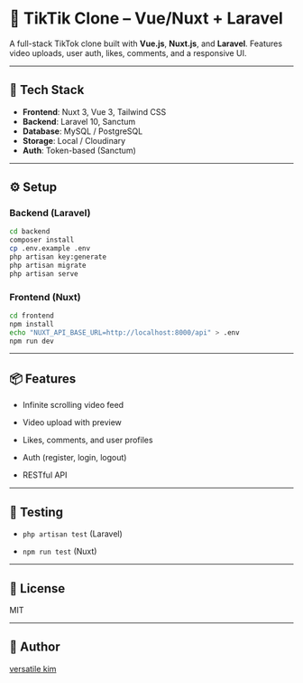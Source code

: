 # 🎥 TikTik Clone – Vue/Nuxt + Laravel

A full-stack TikTok clone built with **Vue.js**, **Nuxt.js**, and **Laravel**. Features video uploads, user auth, likes, comments, and a responsive UI.

---

## 🚀 Tech Stack

- **Frontend**: Nuxt 3, Vue 3, Tailwind CSS
- **Backend**: Laravel 10, Sanctum
- **Database**: MySQL / PostgreSQL
- **Storage**: Local / Cloudinary
- **Auth**: Token-based (Sanctum)

---

## ⚙️ Setup

### Backend (Laravel)

```bash
cd backend
composer install
cp .env.example .env
php artisan key:generate
php artisan migrate
php artisan serve

```

### Frontend (Nuxt)

```bash
cd frontend
npm install
echo "NUXT_API_BASE_URL=http://localhost:8000/api" > .env
npm run dev

```

----------

## 📦 Features

-   Infinite scrolling video feed
    
-   Video upload with preview
    
-   Likes, comments, and user profiles
    
-   Auth (register, login, logout)
    
-   RESTful API
    

----------

## 🧪 Testing

-   `php artisan test` (Laravel)
    
-   `npm run test` (Nuxt)
    

----------

## 📄 License

MIT

----------

## 👤 Author

[versatile kim](https://github.com/ManU4kym)
